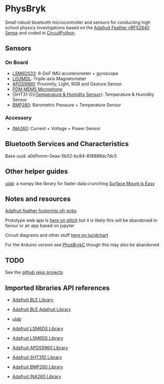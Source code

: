 # PhysBryk

Small robust bluetooth microcontroller and sensors for conducting high school physics investigations based on the [Adafruit Feather nRF52840 Sense](https://learn.adafruit.com/adafruit-feather-sense/overview) and coded in [CircuitPython](https://circuitpython.org/libraries).

## Sensors

### On Board
- [LSM6DS33](https://learn.adafruit.com/lsm6ds33-6-dof-imu=accelerometer-gyro): 6-DoF IMU accelerometer + gyroscope
- [LIS3MDL](https://learn.adafruit.com/lis3mdl-triple-axis-magnetometer): Triple-axis Magnetometer
- [APDS9960](https://learn.adafruit.com/adafruit-apds9960-breakout): Proximity, Light, RGB and Gesture Sensor
- [PDM MEMS Microphone](https://learn.adafruit.com/adafruit-pdm-microphone-breakout)
- [SHT31-D]([Temperature & Humidity Sensor](https://learn.adafruit.com/adafruit-sht31-d-temperature-and-humidity-sensor-breakout)): Temperature & Humidity Sensor
- [BMP280](https://learn.adafruit.com/adafruit-bmp280-barometric-pressure-plus-temperature-sensor-breakout): Barometric Pressure + Temperature Sensor


### Accessory
- [INA260](https://learn.adafruit.com/adafruit-ina260-current-voltage-power-sensor-breakout): Current + Voltage + Power Sensor


## Bluetooth Services and Characteristics
Base uuid: a0d1nnnn-0eaa-5b52-bc84-818888dc7dc5



## Other helper guides
[ulab](https://learn.adafruit.com/ulab-crunch-numbers-fast-with-circuitpython): a numpy like library for faster data crunching
[Surface Mount is Easy](https://geoffg.net/SurfaceMount.html)

## Notes and resources

[Adafruit feather footprints ofr pcbs](https://github.com/adafruit/Adafruit-FeatherWing-Proto-Doubler-Tripler-and-Quad)

Prototype web app is [here on glitch](https://glitch.com/edit/#!/physbryk) but it is likely this will be abandoned in favour or an app based on jupyter

Circuit diagrams and other stuff [here on lucidchart](https://lucid.app/invitations/accept/f6d50b76-4089-42c6-90ed-853e881d3e9f)

For the Arduino version see [PhysBrykC](https://github.com/Geoffysicist/PhysBrykC) though this may also be abandoned

## TODO
See the [github repo projects](https://github.com/Geoffysicist/PhysBrykPy/projects)


## Imported libraries API references
- [Adafruit BLE Library](https://circuitpython.readthedocs.io/projects/ble/en/latest/#)
- [Adafruit BLE Adafruit Library](https://circuitpython.readthedocs.io/projects/ble_adafruit/en/latest/#)
- [ulab](https://circuitpython.readthedocs.io/en/latest/shared-bindings/ulab/)

- [Adafruit LSM6DS Library](https://circuitpython.readthedocs.io/projects/lsm6dsox/en/latest/)
- [Adafruit LSM6DS Library](https://circuitpython.readthedocs.io/projects/lsm6dsox/en/latest/)
- [ Adafruit APDS9960 Library](https://circuitpython.readthedocs.io/projects/apds9960/en/latest/)
- [ Adafruit SHT31D Library](https://circuitpython.readthedocs.io/projects/sht31d/en/latest/)
- [Adafruit BMP280 Library](https://circuitpython.readthedocs.io/projects/bmp280/en/latest/)
- [Adafruit INA260 Library](https://circuitpython.readthedocs.io/projects/ina260/en/latest/index.html)

